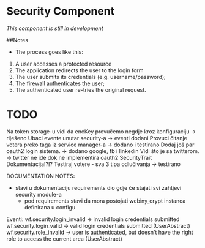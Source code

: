 Security Component
==================
*This component is still in development*

##Notes
* The process goes like this:
1. A user accesses a protected resource
2. The application redirects the user to the login form
3. The user submits its credentials (e.g. username/password);
4. The firewall authenticates the user;
5. The authenticated user re-tries the original request.

# TODO
Na token storage-u vidi da encKey provučemo negdje kroz konfiguraciju
    -> riješeno
Ubaci evente unutar security-a
    -> eventi dodani
Provuci čitanje votera preko taga iz service manager-a
    -> dodano i testirano
Dodaj još par oauth2 login sistema.
    -> dodano google, fb i linkedin
Vidi što je sa twitterom.
    -> twitter ne ide dok ne implementira oauth2
SecurityTrait
Dokumentacija!?!?
Testiraj votere - sva 3 tipa odlučivanja
    -> testirano


DOCUMENTATION NOTES:
- stavi u dokumentaciju requirements dio gdje će stajati svi zahtjevi security module-a
    - pod requirements stavi da mora postojati webiny_crypt instanca definirana u configu

Eventi:
wf.security.login_invalid   -> invalid login credentials submitted
wf.security.login_valid     -> valid login credentials submitted (UserAbstract)
wf.security.role_invalid    -> user is authenticated, but doesn't have the right role to access the current area (UserAbstract)
